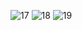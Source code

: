 
![17](https://user-images.githubusercontent.com/80547372/168490580-bdfbfa00-70eb-4ce6-85ad-df5e9b7b6610.png)
![18](https://user-images.githubusercontent.com/80547372/168490581-1fb8f0c9-c6b6-4696-b08b-d54acd91fd3e.png)
![19](https://user-images.githubusercontent.com/80547372/168490586-9f33cc8d-674c-4ed4-b8c6-b7db518d3949.png)
